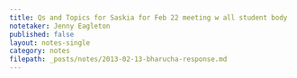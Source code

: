 ```yaml
---
title: Qs and Topics for Saskia for Feb 22 meeting w all student body 
notetaker: Jenny Eagleton
published: false
layout: notes-single
category: notes
filepath: _posts/notes/2013-02-13-bharucha-response.md
---
```


